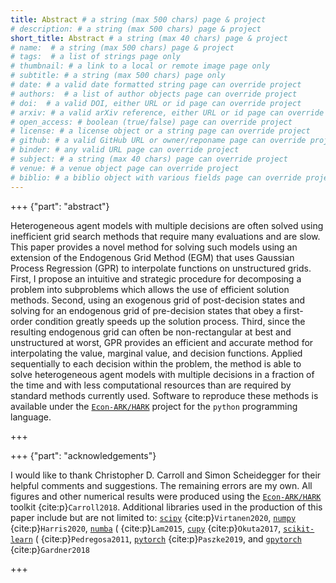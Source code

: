 ```yaml
---
title: Abstract # a string (max 500 chars) page & project
# description: # a string (max 500 chars) page & project
short_title: Abstract # a string (max 40 chars) page & project
# name:  # a string (max 500 chars) page & project
# tags:  # a list of strings page only
# thumbnail: # a link to a local or remote image page only
# subtitle: # a string (max 500 chars) page only
# date: # a valid date formatted string page can override project
# authors:  # a list of author objects page can override project
# doi:  # a valid DOI, either URL or id page can override project
# arxiv: # a valid arXiv reference, either URL or id page can override project
# open_access: # boolean (true/false) page can override project
# license: # a license object or a string page can override project
# github: # a valid GitHub URL or owner/reponame page can override project
# binder: # any valid URL page can override project
# subject: # a string (max 40 chars) page can override project
# venue: # a venue object page can override project
# biblio: # a biblio object with various fields page can override project
---
```


+++ {"part": "abstract"}

Heterogeneous agent models with multiple decisions are often solved using inefficient grid search methods that require
many evaluations and are slow.
This paper provides a novel method for solving such models using an extension of the Endogenous Grid Method (EGM) that
uses Gaussian Process Regression (GPR) to interpolate functions on unstructured grids.
First, I propose an intuitive and strategic procedure for decomposing a problem into subproblems which allows the use of
efficient solution methods.
Second, using an exogenous grid of post-decision states and solving for an endogenous grid of pre-decision states that
obey a first-order condition greatly speeds up the solution process.
Third, since the resulting endogenous grid can often be non-rectangular at best and unstructured at worst, GPR provides
an efficient and accurate method for interpolating the value, marginal value, and decision functions.
Applied sequentially to each decision within the problem, the method is able to solve heterogeneous agent models with
multiple decisions in a fraction of the time and with less computational resources than are required by standard methods
currently used.
Software to reproduce these methods is available under the [`Econ-ARK/HARK`](https://econ-ark.org/) project for
the `python` programming language.

+++

+++ {"part": "acknowledgements"}

I would like to thank Christopher D. Carroll and Simon Scheidegger for their helpful comments and suggestions. The
remaining errors are my own. All figures and other numerical results were produced using
the [`Econ-ARK/HARK`](https://econ-ark.org/) toolkit {cite:p}`Carroll2018`. Additional libraries used in the
production of this paper include but are not limited to: [`scipy`](https://www.scipy.org/) {cite:p}`Virtanen2020`, [`numpy`](https://www.numpy.org/) {cite:p}`Harris2020`, [`numba`](https://numba.pydata.org/) (
{cite:p}`Lam2015`, [`cupy`](https://cupy.dev/) {cite:p}`Okuta2017`, [`scikit-learn`](https://scikit-learn.org/) (
{cite:p}`Pedregosa2011`, [`pytorch`](https://pytorch.org/) {cite:p}`Paszke2019`,
and [`gpytorch`](https://gpytorch.ai/) {cite:p}`Gardner2018`

+++
